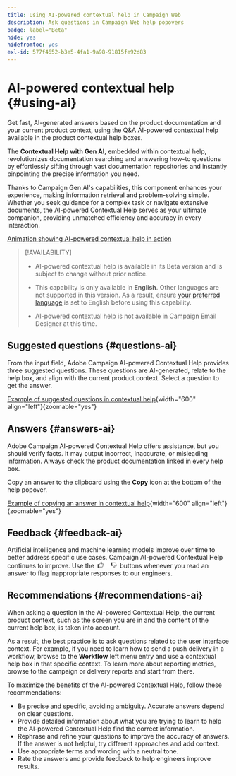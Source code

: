 ```yaml
---
title: Using AI-powered contextual help in Campaign Web
description: Ask questions in Campaign Web help popovers
badge: label="Beta"
hide: yes
hidefromtoc: yes
exl-id: 577f4652-b3e5-4fa1-9a98-91815fe92d83
---
```

# AI-powered contextual help {#using-ai}

Get fast, AI-generated answers based on the product documentation and your current product context, using the Q&A AI-powered contextual help available in the product contextual help boxes.

The **Contextual Help with Gen AI**, embedded within contextual help, revolutionizes documentation searching and answering how-to questions by effortlessly sifting through vast documentation repositories and instantly pinpointing the precise information you need.

Thanks to Campaign Gen AI's capabilities, this component enhances your experience, making information retrieval and problem-solving simple. Whether you seek guidance for a complex task or navigate extensive documents, the AI-powered Contextual Help serves as your ultimate companion, providing unmatched efficiency and accuracy in every interaction.

[Animation showing AI-powered contextual help in action](assets/do-not-localize/CH+AI-BETA.gif)

>[!AVAILABILITY]
>
>* AI-powered contextual help is available in its Beta version and is subject to change without prior notice.
>
>* This capability is only available in **English**. Other languages are not supported in this version. As a result, ensure [your preferred language](connect-to-campaign.md#language-pref) is set to English before using this capability.
>
>* AI-powered contextual help is not available in Campaign Email Designer at this time.

<!--
## Consent {#consent-ai}

Campaign knowledge assistant embedded in the contextual help boxes uses AI. Your use of this capability constitutes consent that the information you provide in your session will be collected, used, disclosed, and retained by Adobe in accordance with the terms of Adobe's Customer Feedback Program. Please do not provide any personal information about yourself or other parties (including your name or contact information) in the knowledge assistant.

## Privacy {#privacy-ai}

Your data is encrypted and private following our standard data protection practices. Learn more about [Adobe Privacy Policies](https://www.adobe.com/privacy/policy.html){target="_blank"}.

The knowledge assistant AI capability does not use your data to train our models. We do not allow any partners or third parties to use your data for training their models or any other purpose.

For information specific to Adobe AI policies in Experience Cloud apps and solutions, refer to [this page](https://business.adobe.com/products/sensei/adobe-sensei.html){target="_blank"}.
--> 

## Suggested questions {#questions-ai}

From the input field, Adobe Campaign AI-powered Contextual Help provides three suggested questions. These questions are AI-generated, relate to the help box, and align with the current product context. Select a question to get the answer.

[Example of suggested questions in contextual help](assets/do-not-localize/suggested-questions.png){width="600" align="left"}{zoomable="yes"}

## Answers {#answers-ai}

Adobe Campaign AI-powered Contextual Help offers assistance, but you should verify facts. It may output incorrect, inaccurate, or misleading information. Always check the product documentation linked in every help box.

Copy an answer to the clipboard using the **Copy** icon at the bottom of the help popover.

[Example of copying an answer in contextual help](assets/do-not-localize/copy-answer.png){width="600" align="left"}{zoomable="yes"}

## Feedback {#feedback-ai}

Artificial intelligence and machine learning models improve over time to better address specific use cases. Campaign AI-powered Contextual Help continues to improve. Use the <img src="assets/do-not-localize/thumb.png" width="10%"/> buttons whenever you read an answer to flag inappropriate responses to our engineers.

## Recommendations {#recommendations-ai}

When asking a question in the AI-powered Contextual Help, the current product context, such as the screen you are in and the content of the current help box, is taken into account.

As a result, the best practice is to ask questions related to the user interface context. For example, if you need to learn how to send a push delivery in a workflow, browse to the **Workflow** left menu entry and use a contextual help box in that specific context. To learn more about reporting metrics, browse to the campaign or delivery reports and start from there.

To maximize the benefits of the AI-powered Contextual Help, follow these recommendations:

* Be precise and specific, avoiding ambiguity. Accurate answers depend on clear questions. 
* Provide detailed information about what you are trying to learn to help the AI-powered Contextual Help find the correct information.
* Rephrase and refine your questions to improve the accuracy of answers. If the answer is not helpful, try different approaches and add context.
* Use appropriate terms and wording with a neutral tone.
* Rate the answers and provide feedback to help engineers improve results.